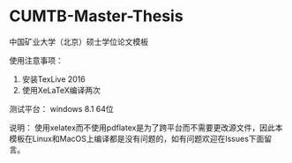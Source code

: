 # CUMTB-Master-Thesis
中国矿业大学（北京）硕士学位论文模板

使用注意事项：
1. 安装TexLive 2016
2. 使用XeLaTeX编译两次


测试平台：
windows 8.1 64位


说明：
使用xelatex而不使用pdflatex是为了跨平台而不需要更改源文件，因此本模板在Linux和MacOS上编译都是没有问题的，如有问题欢迎在Issues下面留言。 
